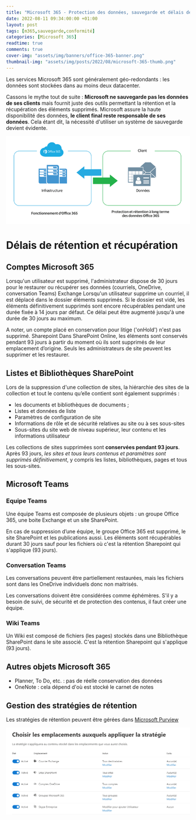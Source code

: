 ```yaml
---
title: "Microsoft 365 - Protection des données, sauvegarde et délais de rétention"
date: 2022-08-11 09:34:00:00 +01:00
layout: post
tags: [m365,sauvegarde,conformité]
categories: [Microsoft 365]
readtime: true
comments: true
cover-img: "assets/img/banners/office-365-banner.png"
thumbnail-img: "assets/img/posts/2022/08/microsoft-365-thumb.png"
---
```


Les services Microsoft 365 sont généralement géo-redondants : les données sont stockées dans au moins deux datacenter.

Cassons le mythe tout de suite : **Microsoft ne sauvegarde pas les données de ses clients** mais fournit juste des outils permettant la rétention et la récupération des éléments supprimés. Microsoft assure la haute disponibilité des données, **le client final reste responsable de ses données**. Cela étant dit, la nécessité d'utiliser un système de sauvegarde devient évidente.

![Microsoft 365 data backup](/assets/img/posts/2022/08/m365-data-backup.png)

# Délais de rétention et récupération

## Comptes Microsoft 365

Lorsqu'un utilisateur est supprimé, l'administrateur dispose de 30 jours pour le restaurer ou récupérer ses données (courriels, OneDrive, conversation Teams)
Exchange
Lorsqu'un utilisateur supprime un courriel, il est déplacé dans le dossier éléments supprimés. Si le dossier est vidé, les éléments définitivement supprimés sont encore récupérables pendant une durée fixée à 14 jours par défaut. Ce délai peut être augmenté jusqu'à une durée de 30 jours au maximum.

A noter, un compte placé en conservation pour litige ('onHold') n'est pas supprimé.
Sharepoint
Dans SharePoint Online, les éléments sont conservés pendant 93 jours à partir du moment où ils sont supprimés de leur emplacement d’origine.
Seuls les administrateurs de site peuvent les supprimer et les restaurer.

## Listes et Bibliothèques SharePoint
Lors de la suppression d'une collection de sites, la hiérarchie des sites de la collection et tout le contenu qu’elle contient sont également supprimés :

- les documents et bibliothèques de documents ;
- Listes et données de liste
- Paramètres de configuration de site
- Informations de rôle et de sécurité relatives au site ou à ses sous-sites
- Sous-sites du site web de niveau supérieur, leur contenu et les informations utilisateur

Les collections de sites supprimées sont **conservées pendant 93 jours**. Après 93 jours, *les sites et tous leurs contenus et paramètres sont supprimés définitivement*, y compris les listes, bibliothèques, pages et tous les sous-sites.

## Microsoft Teams

### Equipe Teams

Une équipe Teams est composée de plusieurs objets : un groupe Office 365, une boite Exchange et un site SharePoint.

En cas de suppression d’une équipe, le groupe Office 365 est supprimé, le site SharePoint et les publications aussi. Les éléments sont récupérables durant 30 jours sauf pour les fichiers où c'est la rétention Sharepoint qui s'applique (93 jours).

### Conversation Teams

Les conversations peuvent être partiellement restaurées, mais les fichiers sont dans les OneDrive individuels donc non maitrisés.

Les conversations doivent être considérées comme éphémères. S'il y a besoin de suivi, de sécurité et de protection des contenus, il faut créer une équipe.

### Wiki Teams

Un Wiki est composé de fichiers (les pages) stockés dans une Bibliothèque SharePoint dans le site associé. C'est la rétention Sharepoint qui s'applique (93 jours).

## Autres objets Microsoft 365
- Planner, To Do, etc. : pas de réelle conservation des données
- OneNote : cela dépend d'où est stocké le carnet de notes

## Gestion des stratégies de rétention

Les stratégies de rétention peuvent être gérées dans [Microsoft Purview](https://compliance.microsoft.com/)

![Microsoft 365 data backup](/assets/img/posts/2022/08/purview-retention-strategy.png)
